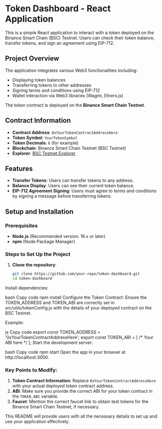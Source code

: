 # Token Dashboard - React Application

This is a simple React application to interact with a token deployed on the Binance Smart Chain (BSC) Testnet. Users can check their token balance, transfer tokens, and sign an agreement using EIP-712.

## Project Overview

The application integrates various Web3 functionalities including:
- Displaying token balances
- Transferring tokens to other addresses
- Signing terms and conditions using EIP-712
- Wallet interaction via Web3 libraries (Wagmi, Ethers.js)

The token contract is deployed on the **Binance Smart Chain Testnet**.

## Contract Information

- **Contract Address**: `0xYourTokenContractAddressHere`
- **Token Symbol**: `YourTokenSymbol`
- **Token Decimals**: `6` (for example)
- **Blockchain**: Binance Smart Chain Testnet (BSC Testnet)
- **Explorer**: [BSC Testnet Explorer](https://testnet.bscscan.com/)

## Features

- **Transfer Tokens**: Users can transfer tokens to any address.
- **Balance Display**: Users can see their current token balance.
- **EIP-712 Agreement Signing**: Users must agree to terms and conditions by signing a message before transferring tokens.

## Setup and Installation

### Prerequisites
- **Node.js** (Recommended version: 16.x or later)
- **npm** (Node Package Manager)

### Steps to Set Up the Project

1. **Clone the repository**:
   ```bash
   git clone https://github.com/your-repo/token-dashboard.git
   cd token-dashboard
Install dependencies:

bash
Copy code
npm install
Configure the Token Contract: Ensure the TOKEN_ADDRESS and TOKEN_ABI are correctly set in src/utils/tokenConfig.js with the details of your deployed contract on the BSC Testnet.

Example:

js
Copy code
export const TOKEN_ADDRESS = '0xYourTokenContractAddressHere';
export const TOKEN_ABI = [ /* Your ABI here */ ];
Start the development server:

bash
Copy code
npm start
Open the app in your browser at http://localhost:3000.


### Key Points to Modify:

1. **Token Contract Information**: Replace `0xYourTokenContractAddressHere` with your actual deployed token contract address.
2. **ABI**: Make sure you provide the correct ABI for your token contract in the `TOKEN_ABI` variable.
3. **Faucet**: Mention the correct faucet link to obtain test tokens for the Binance Smart Chain Testnet, if necessary.

This README will provide users with all the necessary details to set up and use your application effectively.
